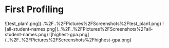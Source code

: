 <h1>First Profiling</h1>
![test_plan1.png](..%2F..%2FPictures%2FScreenshots%2Ftest_plan1.png)
![all-student-names.png](..%2F..%2FPictures%2FScreenshots%2Fall-student-names.png)
![highest-gpa.png](..%2F..%2FPictures%2FScreenshots%2Fhighest-gpa.png)